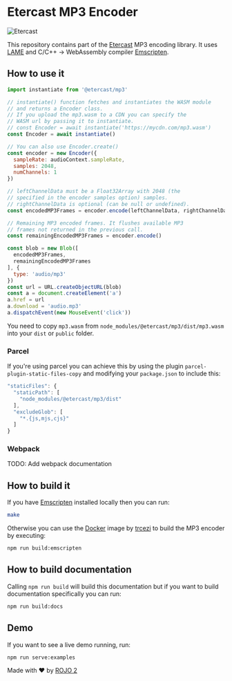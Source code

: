 # Etercast MP3 Encoder

![Etercast](https://etercast.com/images/og_landscape.jpg)

This repository contains part of the [Etercast](https://etercast.com) MP3 encoding library. It uses [LAME](https://lame.sourceforge.io/) and C/C++ -> WebAssembly compiler [Emscripten](https://emscripten.org).

## How to use it

```javascript
import instantiate from '@etercast/mp3'

// instantiate() function fetches and instantiates the WASM module
// and returns a Encoder class.
// If you upload the mp3.wasm to a CDN you can specify the
// WASM url by passing it to instantiate.
// const Encoder = await instantiate('https://mycdn.com/mp3.wasm')
const Encoder = await instantiate()

// You can also use Encoder.create()
const encoder = new Encoder({
  sampleRate: audioContext.sampleRate,
  samples: 2048,
  numChannels: 1
})

// leftChannelData must be a Float32Array with 2048 (the
// specified in the encoder samples option) samples.
// rightChannelData is optional (can be null or undefined).
const encodedMP3Frames = encoder.encode(leftChannelData, rightChannelData)

// Remaining MP3 encoded frames. It flushes available MP3
// frames not returned in the previous call.
const remainingEncodedMP3Frames = encoder.encode()

const blob = new Blob([
  encodedMP3Frames,
  remainingEncodedMP3Frames
], {
  type: 'audio/mp3'
})
const url = URL.createObjectURL(blob)
const a = document.createElement('a')
a.href = url
a.download = 'audio.mp3'
a.dispatchEvent(new MouseEvent('click'))
```

You need to copy `mp3.wasm` from `node_modules/@etercast/mp3/dist/mp3.wasm` into your `dist` or `public` folder.

### Parcel

If you're using parcel you can achieve this by using the plugin `parcel-plugin-static-files-copy` and modifying
your `package.json` to include this:

```javascript
"staticFiles": {
  "staticPath": [
    "node_modules/@etercast/mp3/dist"
  ],
  "excludeGlob": [
    "*.{js,mjs,cjs}"
  ]
}
``` 

### Webpack

TODO: Add webpack documentation

## How to build it

If you have [Emscripten](https://emscripten.org) installed locally then you can run:

```sh
make
```

Otherwise you can use the [Docker](https://www.docker.com/) image by [trcezi](https://hub.docker.com/r/trzeci/emscripten) to build the MP3 encoder by executing:

```sh
npm run build:emscripten
```

## How to build documentation

Calling `npm run build` will build this documentation but if you want to build documentation specifically you can run:

```sh
npm run build:docs
```

## Demo

If you want to see a live demo running, run:

```sh
npm run serve:examples
```

Made with :heart: by [ROJO 2](https://rojo2.com)
